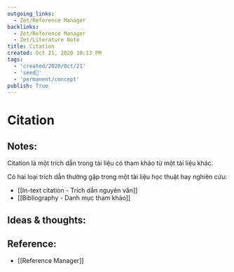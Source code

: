 ```yaml
---
outgoing_links:
  - Zet/Reference Manager
backlinks:
  - Zet/Reference Manager
  - Zet/Literature Note
title: Citation
created: Oct 21, 2020 10:13 PM
tags:
  - 'created/2020/Oct/21'
  - 'seed🥜'
  - 'permanent/concept'
publish: True
---
```

# Citation

## Notes:
Citation là một trích dẫn trong tài liệu có tham khảo từ một tài liệu khác.

Có hai loại trích dẫn thường gặp trong một tài liệu học thuật hay nghiên cứu:

- [[In-text citation - Trích dẫn nguyên văn]]
- [[Bibliography - Danh mục tham khảo]]

## Ideas & thoughts:

## Reference:
- [[Reference Manager]]

